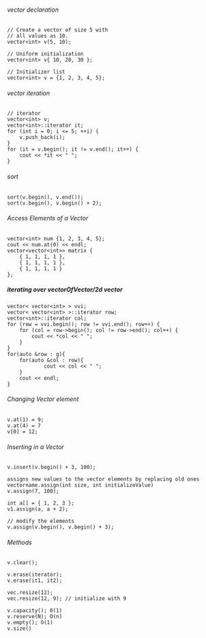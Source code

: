 ###### vector declaration
    // Create a vector of size 5 with
    // all values as 10.
    vector<int> v(5, 10);

    // Uniform initialization
    vector<int> v{ 10, 20, 30 }; 

    // Initializer list
    vector<int> v = {1, 2, 3, 4, 5};

###### vector iteration
    // iterator 
    vector<int> v;
    vector<int>::iterator it;
    for (int i = 0; i <= 5; ++i) {
        v.push_back(i);
    }
    for (it = v.begin(); it != v.end(); it++) {
        cout << *it << " ";
    }
###### sort
    sort(v.begin(), v.end());
    sort(v.begin(), v.begin() + 2);
###### Access Elements of a Vector
    vector<int> num {1, 2, 3, 4, 5};
    cout << num.at(0) << endl;
    vector<vector<int>> matrix {
        { 1, 1, 1, 1 },
        { 1, 1, 1, 1 },
        { 1, 1, 1, 1 }
    };
##### iterating over vectorOfVector/2d vector
    vector< vector<int> > vvi;
    vector< vector<int> >::iterator row;
    vector<int>::iterator col;
    for (row = vvi.begin(); row != vvi.end(); row++) {
        for (col = row->begin(); col != row->end(); col++) {
            cout << *col << " ";
        }
    }
    for(auto &row : g){
        for(auto &col : row){
                cout << col << " ";
        }
        cout << endl;
    }

###### Changing Vector element
    v.at(1) = 9;
    v.at(4) = 7
    v[0] = 12;
###### Inserting in a Vector
    v.insert(v.begin() + 3, 100);
    
    assigns new values to the vector elements by replacing old ones
    vectorname.assign(int size, int initializeValue)
    v.assign(7, 100); 

    int a[] = { 1, 2, 3 };
    v1.assign(a, a + 2);

    // modify the elements
    v.assign(v.begin(), v.begin() + 3);
###### Methods
    v.clear();

    v.erase(iterator);
    v.erase(it1, it2);

    vec.resize(12);
    vec.resize(12, 9); // initialize with 9
    
    v.capacity(); 0(1)
    v.reserve(N); O(n)
    v.empty(); O(1)
    v.size()